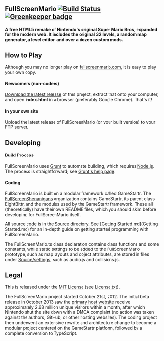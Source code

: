 ## FullScreenMario [![Build Status](https://travis-ci.org/Cloud-Swift/Mario.svg?branch=master)](https://travis-ci.org/Cloud-Swift/Mario) [![Greenkeeper badge](https://badges.greenkeeper.io/Cloud-Swift/Mario.svg)](https://greenkeeper.io/)

#### A free HTML5 remake of Nintendo's original Super Mario Bros, expanded for the modern web. It includes the original 32 levels, a random map generator, a level editor, and over a dozen custom mods.


## How to Play

Although you may no longer play on [fullscreenmario.com](http://www.fullscreenmario.com), it is easy to play your own copy.

#### Newcomers (non-coders)

[Download the latest release](https://github.com/FullScreenShenanigans/FullScreenMario/releases) of this project, extract that onto your computer, and open **index.html** in a browser (preferably Google Chrome). That's it!

#### In your own site

Upload the latest release of FullScreenMario (or your built version) to your FTP server. 


## Developing

#### Build Process

FullScreenMario uses [Grunt](http://gruntjs.com/) to automate building, which requires [Node.js](http://node.js.org). The process is straightforward; see [Grunt's help page](http://gruntjs.com/getting-started).

#### Coding

FullScreenMario is built on a modular framework called GameStartr. The [FullScreenShenanigans](https://github.com/FullScreenShenanigans/) organization contains GameStartr, its parent class EightBittr, and the modules used by the GameStartr framework. These all (theoretically) have their own README files, which you should skim before developing for FullScreenMario itself.

All source code is in the [Source](Source/) directory. See [Getting Started.md](Getting Started.md) for an in-depth guide on getting started programming with FullScreenMario.

The FullScreenMario.ts class declaration contains class functions and some constants, while static settings to be added to the FullScreenMario prototype, such as map layouts and object attributes, are stored in files under [Source/settings](Source/settings), such as audio.js and collisions.js.


## Legal

This is released under the [MIT License](http://mit-license.org/) (see [License.txt](LICENSE.txt)). 

The FullScreenMario project started October 21st, 2012. The initial beta release in October 2013 saw the [primary host website](http://www.fullscreenmario.com) receive approximately 2.68 million unique visitors within a month, after which Nintendo shut the site down with a DMCA complaint (no action was taken against the authors, GitHub, or other hosting websites). The coding project then underwent an extensive rewrite and architecture change to become a modular project centered on the GameStartr platform, followed by a complete conversion to TypeScript.
